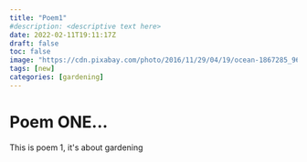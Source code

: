 ```yaml
---
title: "Poem1"
#description: <descriptive text here>
date: 2022-02-11T19:11:17Z
draft: false
toc: false
image: "https://cdn.pixabay.com/photo/2016/11/29/04/19/ocean-1867285_960_720.jpg"
tags: [new]
categories: [gardening]
---
```


# Poem ONE...
<!--more-->
This is poem 1, it's about gardening


